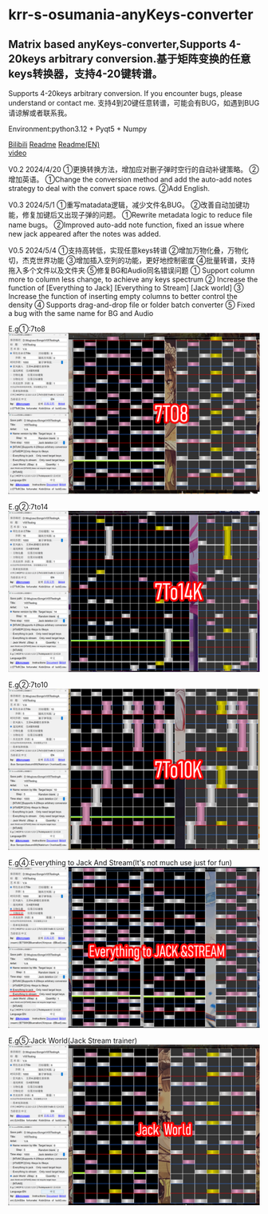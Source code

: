 # krr-s-osumania-anyKeys-converter

## Matrix based anyKeys-converter,Supports 4-20keys arbitrary conversion.基于矩阵变换的任意keys转换器，支持4-20键转谱。

Supports 4-20keys arbitrary conversion. If you encounter bugs, please understand or contact me.
支持4到20键任意转谱，可能会有BUG，如遇到BUG请谅解或者联系我。

Environment:python3.12 + Pyqt5 + Numpy

[Bilibili](https://space.bilibili.com/)
[Readme](https://docs.qq.com/aio/DUXlZS2tYdXZXdnJs?from_page=doc_home_gw_product&templateId=gqa966yujp83587sz7eth7xydc&create_type=2&aid_position=templatemall&aid_pos=templatemall&p=L9BXUFFFFgFLeFRZ5bvqs0&client_hint=0)         [Readme(EN)](https://docs.qq.com/aio/DUXlZS2tYdXZXdnJs?from_page=doc_home_gw_product&templateId=gqa966yujp83587sz7eth7xydc&create_type=2&aid_position=templatemall&aid_pos=templatemall&p=zsy2KRXWddpeuvB4tLdjIb&client_hint=0)        
[video]([https://space.bilibili.com/](https://www.bilibili.com/video/BV1Tt421F7xw/))

V0.2 2024/4/20
①更换转换方法，增加应对删子弹时空行的自动补键策略。
②增加英语。
①Change the conversion method and add the auto-add notes strategy to deal with the convert space rows.
②Add English.

V0.3 2024/5/1
①重写matadata逻辑，减少文件名BUG。
②改善自动加键功能，修复加键后又出现子弹的问题。
①Rewrite metadata logic to reduce file name bugs。
②Improved auto-add note function, fixed an issue where new jack appeared after the notes was added.

V0.5 2024/5/4
①支持高转低，实现任意keys转谱
②增加万物化叠，万物化切，杰克世界功能
③增加插入空列的功能，更好地控制密度
④批量转谱，支持拖入多个文件以及文件夹
⑤修复BG和Audio同名错误问题
① Support column more to column less change, to achieve any keys spectrum
② Increase the function of [Everything to Jack] [Everything to Stream] [Jack world]
③ Increase the function of inserting empty columns to better control the density
④ Supports drag-and-drop file or folder batch converter
⑤ Fixed a bug with the same name for BG and Audio

E.g①:7to8
![image](https://github.com/krrcream/krr-s-osumania-anyKeys-converter/blob/main/img(External%20link%20use)/1-7to8.png)

E.g②:7to14
![image](https://github.com/krrcream/krr-s-osumania-anyKeys-converter/blob/main/img(External%20link%20use)/2%207to14k.png)

E.g②:7to10
![image](https://github.com/krrcream/krr-s-osumania-anyKeys-converter/blob/main/img(External%20link%20use)/3%207to10k.png)

E.g④:Everything to Jack And Stream(It's not much use just for fun)
![image](https://github.com/krrcream/krr-s-osumania-anyKeys-converter/blob/main/img(External%20link%20use)/4%20Everything.png)

E.g⑤:Jack World(Jack Stream trainer)
![image](https://github.com/krrcream/krr-s-osumania-anyKeys-converter/blob/main/img(External%20link%20use)/5%20Jack%20world.png)
